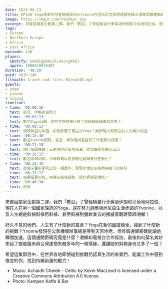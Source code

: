 ```yaml
---
date: 2023-06-23
title: EP140 Yoga單車背包客騎進歐洲＆Yvonne在坦尚尼亞發現通關密碼＆湘鄉景觀建築師在挪威賣刈包 | 三週年企劃．來賓回娘家(2)
image: https://imgur.com/t9zDXgC.jpg
excerpt: 來賓回娘家企劃第二彈，我們「教召」了曾經騎自行車穿過伊朗和沙烏地阿拉伯、現在人在另一個國家深造的Yoga，還在努力適應坦尚尼亞生活步調的Yvonne，以及人生總是斜槓斜槓再斜槓、甚至斜槓到餐飲業去的挪威景觀建築師湘鄉！希望他們的故事，能讓工作中感到倦怠的你，找到持續前進的動力！
tags:
- Europe
- Northern Europe
- Africa
- East Africa
episode: 140
player:
  spotify: 5woBigBkHu1ti4aJvg48KJ
  apple: 1000618049407
duration: '48:10'
guid: GUID-140
filepath: travel-wok-files-03/ep140.mp3
guests:
- yoga
- yvonne
- hsiang
timeline:
- time: '00:00:16'
  text: 前言、本集節目簡介
- time: '00:02:13'
  text: 歡迎Yoga回歸，現在在哪裡做什麼？還有繼續騎車探索嗎？
- time: '00:08:13'
  text: 橫跨歐亞的旅程，如何影響了現在的Yoga？與伊朗人和阿拉伯人的再次相遇
- time: '00:12:46'
  text: 歡迎Yvonne回歸，最近一年對坦尚尼亞有了什麼新的認識？
- time: '00:21:18'
  text: 旅行加碼推薦：三蘭港附近秘境海灘、恩戈羅恩戈羅火山口
- time: '00:26:15'
  text: 歡迎湘鄉回歸，冷岸群島以及挪威這幾年有什麼變化？
- time: '00:32:46'
  text: 從薩米藝術家阿公的一幅畫作，發現半世紀前與蘭嶼結下的緣份
- time: '00:37:17'
  text: 在挪威賣刈包，再跨足高端餐飲，設計師就是矯情？
- time: '00:46:34'
  text: 結語
---
```

來賓回娘家企劃第二彈，我們「教召」了曾經騎自行車穿過伊朗和沙烏地阿拉伯、現在人在另一個國家深造的Yoga，還在努力適應坦尚尼亞生活步調的Yvonne，以及人生總是斜槓斜槓再斜槓、甚至斜槓到餐飲業去的挪威景觀建築師湘鄉！

好久不見的他們，人生有了什麼新的篇章？Yoga在新的國度騎車，碰到了什麼新的挑戰？Yvonne發現在公家機關辦事總是等到天荒地老，但有個通關密碼能讓她瞬間加速，這個通關密碼究竟是什麼？湘鄉和電視台合作採訪，最後如何莫名其妙牽起了挪威薩米與台灣達悟失散多年的一條情緣，還讓她的斜槓身份又多了一個？

希望這集節目中，在世界各地即使碰到挑戰仍認真生活的來賓們，能讓工作中感到倦怠的你，找到持續前進的動力！

* Music: Achaidh Cheide - Celtic by Kevin MacLeod is licensed under a Creative Commons Attribution 4.0 license. 
* Photo: Kampen Kaffe & Bar